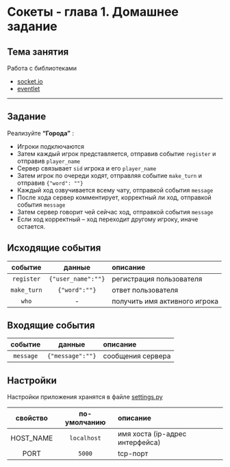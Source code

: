 # Сокеты - глава 1. Домашнее задание

## Тема занятия

Работа с библиотеками

- [socket.io](https://pypi.org/project/python-socketio/)
- [eventlet](https://pypi.org/project/eventlet/)

---

## Задание

Реализуйте __“Города”__ :

- Игроки подключаются
- Затем каждый игрок представляется, отправив событие `register` и отправив `player_name`
- Сервер связывает `sid` игрока и его `player_name` 
- Затем игрок по очереди ходят, отправляя событие `make_turn` и отправив `{"word": ""}`
- Каждый ход озвучивается всему чату, отправкой события `message`
- После хода сервер комментирует, корректный ли ход, отправкой события `message` 
- Затем сервер говорит чей сейчас ход, отправкой события `message`
- Если ход корректный – ход переходит другому игроку, иначе остается.


## Исходящие события

|   событие   |       данные       | описание                      |
|:-----------:|:------------------:|:------------------------------|
| `register`  | `{"user_name":""}` | регистрация пользователя      |
| `make_turn` |   `{"word":""}`    | ответ пользователя            |
|    `who`    |         -          | получить имя активного игрока |

## Входящие события

|  событие  |      данные      | описание          |
|:---------:|:----------------:|:------------------|
| `message` | `{"message":""}` | сообщения сервера |


## Настройки

Настройки приложения хранятся в файле [settings.py](settings.py)

| свойство  | по-умолчанию | описание                        |
|:---------:|:------------:|:--------------------------------|
| HOST_NAME | `localhost`  | имя хоста (ip-адрес интерфейса) |
|  PORT     |   `5000`     | tcp-порт                        |